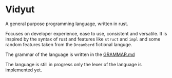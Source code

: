 # Vidyut

A general purpose programming language, written in rust.

Focuses on developer experience, ease to use, consistent and versatile. It is inspired by the syntax of rust and features like `struct` and `impl` and some random features taken from the `Dreamberd` fictional languge.

The grammar of the language is written in the [GRAMMAR.md](GRAMMAR.md)

The language is still in progress only the lexer of the language is implemented yet.